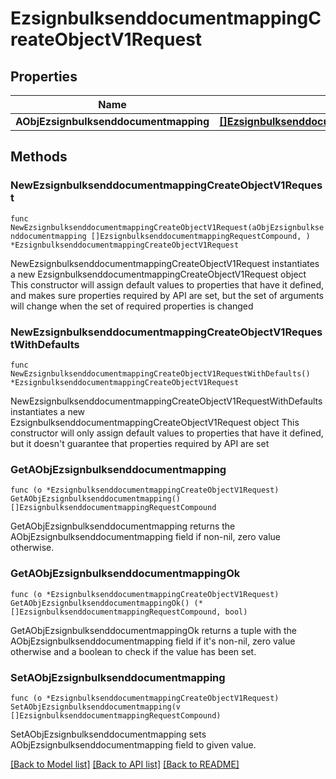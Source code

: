 # EzsignbulksenddocumentmappingCreateObjectV1Request

## Properties

Name | Type | Description | Notes
------------ | ------------- | ------------- | -------------
**AObjEzsignbulksenddocumentmapping** | [**[]EzsignbulksenddocumentmappingRequestCompound**](EzsignbulksenddocumentmappingRequestCompound.md) |  | 

## Methods

### NewEzsignbulksenddocumentmappingCreateObjectV1Request

`func NewEzsignbulksenddocumentmappingCreateObjectV1Request(aObjEzsignbulksenddocumentmapping []EzsignbulksenddocumentmappingRequestCompound, ) *EzsignbulksenddocumentmappingCreateObjectV1Request`

NewEzsignbulksenddocumentmappingCreateObjectV1Request instantiates a new EzsignbulksenddocumentmappingCreateObjectV1Request object
This constructor will assign default values to properties that have it defined,
and makes sure properties required by API are set, but the set of arguments
will change when the set of required properties is changed

### NewEzsignbulksenddocumentmappingCreateObjectV1RequestWithDefaults

`func NewEzsignbulksenddocumentmappingCreateObjectV1RequestWithDefaults() *EzsignbulksenddocumentmappingCreateObjectV1Request`

NewEzsignbulksenddocumentmappingCreateObjectV1RequestWithDefaults instantiates a new EzsignbulksenddocumentmappingCreateObjectV1Request object
This constructor will only assign default values to properties that have it defined,
but it doesn't guarantee that properties required by API are set

### GetAObjEzsignbulksenddocumentmapping

`func (o *EzsignbulksenddocumentmappingCreateObjectV1Request) GetAObjEzsignbulksenddocumentmapping() []EzsignbulksenddocumentmappingRequestCompound`

GetAObjEzsignbulksenddocumentmapping returns the AObjEzsignbulksenddocumentmapping field if non-nil, zero value otherwise.

### GetAObjEzsignbulksenddocumentmappingOk

`func (o *EzsignbulksenddocumentmappingCreateObjectV1Request) GetAObjEzsignbulksenddocumentmappingOk() (*[]EzsignbulksenddocumentmappingRequestCompound, bool)`

GetAObjEzsignbulksenddocumentmappingOk returns a tuple with the AObjEzsignbulksenddocumentmapping field if it's non-nil, zero value otherwise
and a boolean to check if the value has been set.

### SetAObjEzsignbulksenddocumentmapping

`func (o *EzsignbulksenddocumentmappingCreateObjectV1Request) SetAObjEzsignbulksenddocumentmapping(v []EzsignbulksenddocumentmappingRequestCompound)`

SetAObjEzsignbulksenddocumentmapping sets AObjEzsignbulksenddocumentmapping field to given value.



[[Back to Model list]](../README.md#documentation-for-models) [[Back to API list]](../README.md#documentation-for-api-endpoints) [[Back to README]](../README.md)


